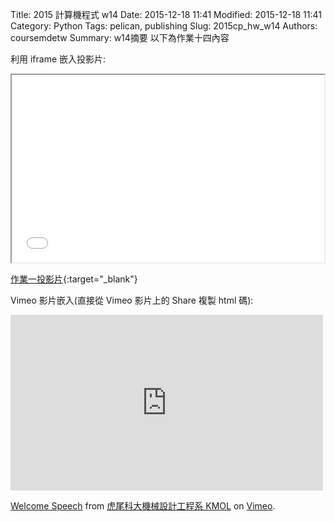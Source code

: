 Title: 2015 計算機程式 w14
Date:  2015-12-18 11:41
Modified:  2015-12-18 11:41
Category: Python
Tags: pelican, publishing
Slug: 2015cp_hw_w14
Authors: coursemdetw
Summary: w14摘要
以下為作業十四內容

利用 iframe 嵌入投影片:

<iframe src="w14.html" width="500" height="300"></iframe>

[作業一投影片](w14.html){:target="_blank"}

Vimeo 影片嵌入(直接從 Vimeo 影片上的 Share 複製 html 碼):

<iframe src="https://player.vimeo.com/video/137724068" width="500" height="281" frameborder="0" webkitallowfullscreen mozallowfullscreen allowfullscreen></iframe> <p><a href="https://vimeo.com/137724068">Welcome Speech</a> from <a href="https://vimeo.com/user24079973">虎尾科大機械設計工程系 KMOL</a> on <a href="https://vimeo.com">Vimeo</a>.</p>
